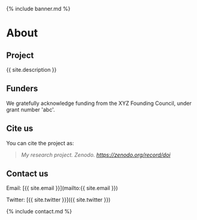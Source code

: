 {% include banner.md %}

# About
   
   
## Project
 {{ site.description }}
           
## Funders
 We gratefully acknowledge funding from the XYZ Founding Council, under grant number 'abc'.
   
## Cite us
 You can cite the project as:  
    
 >    *My research project. Zenodo. https://zenodo.org/record/doi*
    
## Contact us
   
 Email: [{{ site.email }}](mailto:{{ site.email }})   
    
Twitter: [{{ site.twitter }}]({{ site.twitter }})   

{% include contact.md %}
